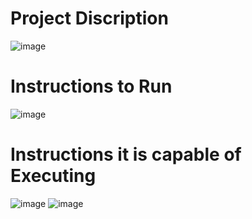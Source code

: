 # Project Discription
![image](https://user-images.githubusercontent.com/79016037/154542072-5a10650d-7362-4553-9593-9459c81a1a88.png)

# Instructions to Run
![image](https://user-images.githubusercontent.com/79016037/154542571-73f4b63b-1619-4720-a360-cc70f67302de.png)

# Instructions it is capable of Executing
![image](https://user-images.githubusercontent.com/79016037/154542286-61640252-72c9-401f-bcf0-03390cc52a68.png)
![image](https://user-images.githubusercontent.com/79016037/154542399-91b4d5a3-05d4-4046-a901-e059b6739d52.png)
